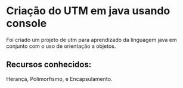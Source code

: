 # Criação do UTM em java usando console

Foi criado um projeto de utm para aprendizado da linguagem
java em conjunto com o uso de orientação a objetos.

## Recursos conhecidos:

Herança, Polimorfismo, e Encapsulamento.
